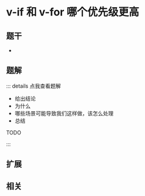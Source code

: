 # v-if 和 v-for 哪个优先级更高


## 题干

- 



## 题解

::: details 点我查看题解

  - 给出结论
  - 为什么
  - 哪些场景可能导致我们这样做，该怎么处理
  - 总结

  TODO

:::



## 扩展



## 相关
